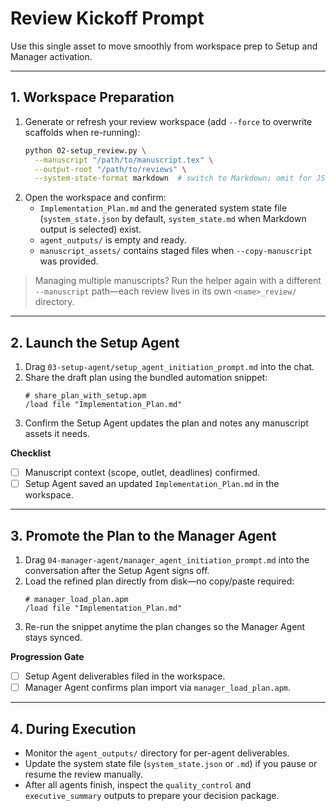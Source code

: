 # Review Kickoff Prompt

Use this single asset to move smoothly from workspace prep to Setup and Manager activation.

---

## 1. Workspace Preparation

1. Generate or refresh your review workspace (add `--force` to overwrite scaffolds when re-running):
   ```bash
   python 02-setup_review.py \
     --manuscript "/path/to/manuscript.tex" \
     --output-root "/path/to/reviews" \
     --system-state-format markdown  # switch to Markdown; omit for JSON
   ```
2. Open the workspace and confirm:
   - `Implementation_Plan.md` and the generated system state file (`system_state.json` by default, `system_state.md` when Markdown output is selected) exist.
   - `agent_outputs/` is empty and ready.
   - `manuscript_assets/` contains staged files when `--copy-manuscript` was provided.

> Managing multiple manuscripts? Run the helper again with a different `--manuscript` path—each review lives in its own `<name>_review/` directory.

---

## 2. Launch the Setup Agent

1. Drag `03-setup-agent/setup_agent_initiation_prompt.md` into the chat.
2. Share the draft plan using the bundled automation snippet:
   ```automation
   # share_plan_with_setup.apm
   /load file "Implementation_Plan.md"
   ```
3. Confirm the Setup Agent updates the plan and notes any manuscript assets it needs.

**Checklist**
- [ ] Manuscript context (scope, outlet, deadlines) confirmed.
- [ ] Setup Agent saved an updated `Implementation_Plan.md` in the workspace.

---

## 3. Promote the Plan to the Manager Agent

1. Drag `04-manager-agent/manager_agent_initiation_prompt.md` into the conversation after the Setup Agent signs off.
2. Load the refined plan directly from disk—no copy/paste required:
   ```automation
   # manager_load_plan.apm
   /load file "Implementation_Plan.md"
   ```
3. Re-run the snippet anytime the plan changes so the Manager Agent stays synced.

**Progression Gate**
- [ ] Setup Agent deliverables filed in the workspace.
- [ ] Manager Agent confirms plan import via `manager_load_plan.apm`.

---

## 4. During Execution

- Monitor the `agent_outputs/` directory for per-agent deliverables.
- Update the system state file (`system_state.json` or `.md`) if you pause or resume the review manually.
- After all agents finish, inspect the `quality_control` and `executive_summary` outputs to prepare your decision package.
